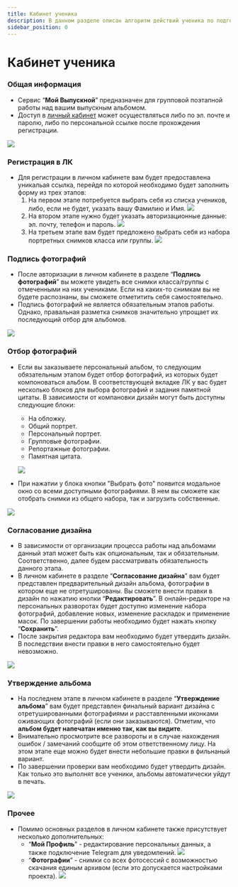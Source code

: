 ```yaml
---
title: Кабинет ученика
description: В данном разделе описан алгоритм действий ученика по подготовке альбома
sidebar_position: 0
---
```


# Кабинет ученика

### Общая информация
* Сервис “__Мой Выпускной__” предназначен для групповой поэтапной работы над вашим выпускным альбомом.
* Доступ в [личный кабинет](http://lk.moyvipusknoy.ru/) может осуществляться либо по эл. почте и паролю, либо по персональной ссылке после прохождения регистрации. 

![](../_media/general/personal-link.png)
    
### Регистрация в ЛК
* Для регистрации в личном кабинете вам будет предоставлена уникальая ссылка, перейдя по которой необходимо будет заполнить форму из трех этапов:
    1. На первом этапе потребуется выбрать себя из списка учеников, либо, если не будет, указать вашу Фамилию и Имя.
    ![](../_media/general/lk-student-list.png)
    2. На втором этапе нужно будет указать авторизационные данные: эл. почту, телефон и пароль.
    ![](../_media/general/registration.png)
    3. На третьем этапе вам будет предложено выбрать себя из набора портретных снимков класса или группы.
    ![](../_media/general/choose-portrait.png)

### Подпись фотографий
* После авторизации в личном кабинете в разделе “__Подпись фотографий__” вы можете увидеть все снимки класса/группы с отмеченными на них учениками. Если на каких-то снимкам вы не будете распознаны, вы сможете отметитить себя самостоятельно. 
* Подпись фотографий не является обязательным этапов работы. Однако, правальная разметка снимков значительно упрощает их последующий отбор для альбомов.

![](../_media/general/lk-my-photos.png)



### Отбор фотографий
 * Если вы заказываете персональный альбом, то следующим обязательным этапом будет отбор фотографий, из которых будет компоноваться альбом. В соответствующей вкладке ЛК у вас будет несколько блоков для выбора фотографий и задания памятной цитаты. В зависимости от компановки дизайн могут быть доступны следующие блоки:
    + На обложку.
    + Общий портрет.
    + Персональный портрет.
    + Групповые фотографии.
    + Репортажные фотографии.
    + Памятная цитата.

    ![](../_media/general/lk-choose-photos.png)

* При нажатии у блока кнопки "Выбрать фото" появится модальное окно со всеми доступными фотографиями. В нем вы сможете как отобрать снимки из общего набора, так и загрузить собственные.

![](../_media/general/lk-choose.png)


### Согласование дизайна
* В зависимости от организации процесса работы над альбомами данный этап может быть как опциональным, так и обязательным. Соответственно, далее будем рассматривать обязательность данного этапа.
* В личном кабинете в разделе “__Согласование дизайна__” вам будет представлен предварительный дизайн альбома, фотографии в котором еще не отретушированы. Вы сможете внести правки в дизайн по нажатию кнопки “__Редактировать__”. В онлайн-редакторе на персональных разворотах будет доступно изменение набора фотографий, добавление новых, изменение раскладок и применение масок. По завершении работы необходимо будет нажать кнопку “__Сохранить__”.
* После закрытия редактора вам необходимо будет утвердить дизайн. В последствии внести правки в него самостоятельно будет невозможно. 
    
![](../_media/general/lk-design-coordination.png)


### Утверждение альбома
* На последнем этапе в личном кабинете в разделе “__Утверждение альбома__” вам будет представлен финальный вариант дизайна с отретушированными фотографиями и расставленными иконками оживающих фотографий (если они заказываются). Отметим, что __альбом будет напечатан именно так, как вы видите__.
* Внимательно просмотрите все развороты и в случае нахождения ошибок / замечаний сообщите об этом ответственному лицу. На этом этапе еще можно будет внести небольшие правки в фильнаный вариант.
* По завершении проверки вам необходимо будет утвердить дизайн. Как только это выполнят все ученики, альбомы автоматически уйдут в печать.

![](../_media/general/lk-album-approval.png)


### Прочее
* Помимо основных разделов в личном кабинете также присутствует несколько дополнительных:
    + “__Мой Профиль__” - редактирование персональных данных, а также подключение Telegram для уведомлений.
    ![](../_media/general/lk-main-settings.png)
    + “__Фотографии__” - снимки со всех фотосессий с возможностью скачания единым архивом (если это допускается настройками проекта).
    ![](../_media/general/lk-all-photos.png)